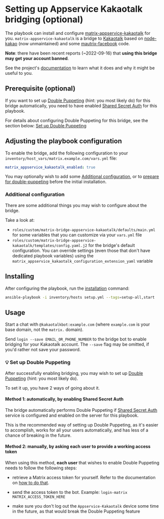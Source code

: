 # Setting up Appservice Kakaotalk bridging (optional)

The playbook can install and configure [matrix-appservice-kakaotalk](https://src.miscworks.net/fair/matrix-appservice-kakaotalk) for you. `matrix-appservice-kakaotalk` is a bridge to [Kakaotalk](https://www.kakaocorp.com/page/service/service/KakaoTalk?lang=ENG) based on [node-kakao](https://github.com/storycraft/node-kakao) (now unmaintained) and some [mautrix-facebook](https://github.com/mautrix/facebook) code.

**Note**: there have been recent reports (~2022-09-16) that **using this bridge may get your account banned**.

See the project's [documentation](https://src.miscworks.net/fair/matrix-appservice-kakaotalk) to learn what it does and why it might be useful to you.

## Prerequisite (optional)

If you want to set up [Double Puppeting](https://docs.mau.fi/bridges/general/double-puppeting.html) (hint: you most likely do) for this bridge automatically, you need to have enabled [Shared Secret Auth](configuring-playbook-shared-secret-auth.md) for this playbook.

For details about configuring Double Puppeting for this bridge, see the section below: [Set up Double Puppeting](#-set-up-double-puppeting)

## Adjusting the playbook configuration

To enable the bridge, add the following configuration to your `inventory/host_vars/matrix.example.com/vars.yml` file:

```yaml
matrix_appservice_kakaotalk_enabled: true
```

You may optionally wish to add some [Additional configuration](#additional-configuration), or to [prepare for double-puppeting](#set-up-double-puppeting) before the initial installation.

### Additional configuration

There are some additional things you may wish to configure about the bridge.

Take a look at:

- `roles/custom/matrix-bridge-appservice-kakaotalk/defaults/main.yml` for some variables that you can customize via your `vars.yml` file
- `roles/custom/matrix-bridge-appservice-kakaotalk/templates/config.yaml.j2` for the bridge's default configuration. You can override settings (even those that don't have dedicated playbook variables) using the `matrix_appservice_kakaotalk_configuration_extension_yaml` variable

## Installing

After configuring the playbook, run the [installation](installing.md) command:

```sh
ansible-playbook -i inventory/hosts setup.yml --tags=setup-all,start
```

## Usage

Start a chat with `@kakaotalkbot:example.com` (where `example.com` is your base domain, not the `matrix.` domain).

Send `login --save EMAIL_OR_PHONE_NUMBER` to the bridge bot to enable bridging for your Kakaotalk account. The `--save` flag may be omitted, if you'd rather not save your password.

### 💡 Set up Double Puppeting

After successfully enabling bridging, you may wish to set up [Double Puppeting](https://docs.mau.fi/bridges/general/double-puppeting.html) (hint: you most likely do).

To set it up, you have 2 ways of going about it.

#### Method 1: automatically, by enabling Shared Secret Auth

The bridge automatically performs Double Puppeting if [Shared Secret Auth](configuring-playbook-shared-secret-auth.md) service is configured and enabled on the server for this playbook.

This is the recommended way of setting up Double Puppeting, as it's easier to accomplish, works for all your users automatically, and has less of a chance of breaking in the future.

#### Method 2: manually, by asking each user to provide a working access token

When using this method, **each user** that wishes to enable Double Puppeting needs to follow the following steps:

- retrieve a Matrix access token for yourself. Refer to the documentation on [how to do that](obtaining-access-tokens.md).

- send the access token to the bot. Example: `login-matrix MATRIX_ACCESS_TOKEN_HERE`

- make sure you don't log out the `Appservice-Kakaotalk` device some time in the future, as that would break the Double Puppeting feature

